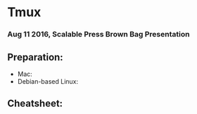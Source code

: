 # Tmux
### Aug 11 2016, Scalable Press Brown Bag Presentation

## Preparation:
- Mac:
- Debian-based Linux:

## Cheatsheet:

